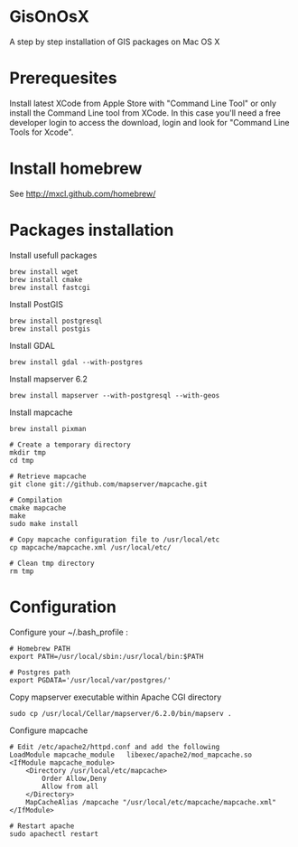 GisOnOsX
========

A step by step installation of GIS packages on Mac OS X 

Prerequesites
=============

Install latest XCode from Apple Store with "Command Line Tool" or only install the Command Line tool from XCode.
In this case you'll need a free developer login to access the download, login and look for "Command Line Tools for Xcode".


Install homebrew
================

See http://mxcl.github.com/homebrew/


Packages installation
=====================

Install usefull packages

    brew install wget
    brew install cmake
    brew install fastcgi
    
Install PostGIS

    brew install postgresql
    brew install postgis
        
Install GDAL

    brew install gdal --with-postgres
    
Install mapserver 6.2

    brew install mapserver --with-postgresql --with-geos

Install mapcache

    brew install pixman
    
    # Create a temporary directory
    mkdir tmp
    cd tmp
    
    # Retrieve mapcache
    git clone git://github.com/mapserver/mapcache.git
    
    # Compilation
    cmake mapcache
    make
    sudo make install
    
    # Copy mapcache configuration file to /usr/local/etc
    cp mapcache/mapcache.xml /usr/local/etc/
    
    # Clean tmp directory
    rm tmp
    
Configuration
=============

Configure your ~/.bash_profile :

    # Homebrew PATH
    export PATH=/usr/local/sbin:/usr/local/bin:$PATH

    # Postgres path
    export PGDATA='/usr/local/var/postgres/'
    
Copy mapserver executable within Apache CGI directory

    sudo cp /usr/local/Cellar/mapserver/6.2.0/bin/mapserv .
    
Configure mapcache
    
    # Edit /etc/apache2/httpd.conf and add the following
    LoadModule mapcache_module   libexec/apache2/mod_mapcache.so
    <IfModule mapcache_module>
        <Directory /usr/local/etc/mapcache>
            Order Allow,Deny
            Allow from all
        </Directory>
        MapCacheAlias /mapcache "/usr/local/etc/mapcache/mapcache.xml"
    </IfModule>
    
    # Restart apache
    sudo apachectl restart
    
    

